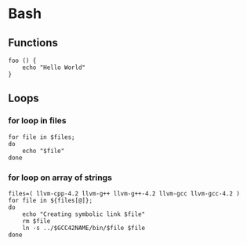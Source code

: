 # Bash

## Functions

	foo () {
		echo "Hello World"
	}

## Loops

### for loop in files

	for file in $files;
  	do
    	echo "$file"
	done

### for loop on array of strings

  	files=( llvm-cpp-4.2 llvm-g++ llvm-g++-4.2 llvm-gcc llvm-gcc-4.2 )
	for file in ${files[@]};
	do
    	echo "Creating symbolic link $file"
    	rm $file
    	ln -s ../$GCC42NAME/bin/$file $file
	done

